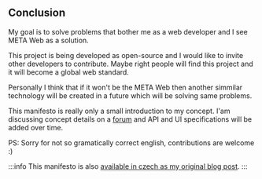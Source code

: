 ## Conclusion

My goal is to solve problems that bother me as a web developer and I see META Web as a solution.

This project is being developed as open-source and I would like to invite other developers to contribute. Maybe right people will find this project and it will become a global web standard.

Personally I think that if it won't be the META Web then another simmilar technology will be created in a future which will be solving same problems.

This manifesto is really only a small introduction to my concept. I'am discussing concept details on a [forum](http://flarum.metahub.cloud/) and API and UI specifications will be added over time.

PS: Sorry for not so gramatically correct english, contributions are welcome :)

:::info
This manifesto is also [available in czech as my original blog post](http://jiri.hybek.cz/META-Web-1-Manifest/).
:::